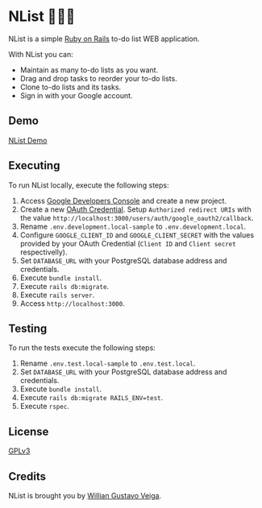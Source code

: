 # NList 📝📝📝
NList is a simple [Ruby on Rails](https://rubyonrails.org/) to-do list WEB application.

With NList you can:

- Maintain as many to-do lists as you want.
- Drag and drop tasks to reorder your to-do lists.
- Clone to-do lists and its tasks.
- Sign in with your Google account.

## Demo
[NList Demo](https://n-list-demo.herokuapp.com/)

## Executing
To run NList locally, execute the following steps:

1. Access [Google Developers Console](https://console.developers.google.com) and create a new project.
2. Create a new [OAuth Credential](https://console.developers.google.com/apis/credentials). Setup `Authorized redirect URIs` with the value `http://localhost:3000/users/auth/google_oauth2/callback`.
3. Rename `.env.development.local-sample` to `.env.development.local`.
4. Configure `GOOGLE_CLIENT_ID` and `GOOGLE_CLIENT_SECRET` with the values provided by your OAuth Credential (`Client ID` and `Client secret` respectivelly).
5. Set `DATABASE_URL` with your PostgreSQL database address and credentials.
6. Execute `bundle install`.
7. Execute `rails db:migrate`.
8. Execute `rails server`.
9. Access `http://localhost:3000`.

## Testing
To run the tests execute the following steps:

1. Rename `.env.test.local-sample` to `.env.test.local`.
2. Set `DATABASE_URL` with your PostgreSQL database address and credentials.
3. Execute `bundle install`.
4. Execute `rails db:migrate RAILS_ENV=test`.
5. Execute `rspec`.

## License
[GPLv3](https://github.com/willianveiga/n-list/blob/main/LICENSE)

## Credits
NList is brought you by [Willian Gustavo Veiga](https://github.com/willianveiga).
